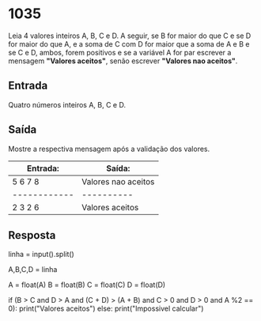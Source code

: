 # 1035
Leia 4 valores inteiros A, B, C e D. A seguir, se B for maior do que C e se D for maior do que A, e a soma de C com D for maior que a soma de A e B e se C e D, ambos, forem positivos e se a variável A for par escrever a mensagem **"Valores aceitos"**, senão escrever **"Valores nao aceitos"**.

## Entrada
Quatro números inteiros A, B, C e D.

## Saída
Mostre a respectiva mensagem após a validação dos valores.

**Entrada:**|**Saída:**
------------|----------
5 6 7 8|Valores nao aceitos
------------|----------
2 3 2 6|Valores aceitos

## Resposta
linha = input().split()

A,B,C,D = linha

A = float(A)
B = float(B)
C = float(C)
D = float(D)

if (B > C and D > A and (C + D) > (A + B) and C > 0 and D > 0 and A %2 == 0):
  print("Valores aceitos")
else:
  print("Impossivel calcular")